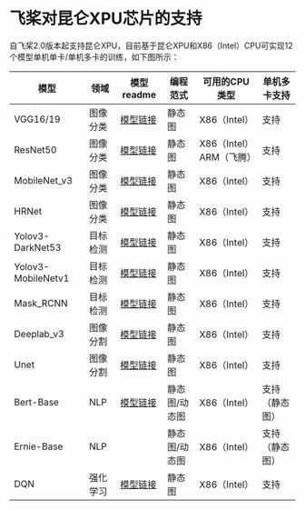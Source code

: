 # 飞桨对昆仑XPU芯片的支持

自飞桨2.0版本起支持昆仑XPU，目前基于昆仑XPU和X86（Intel）CPU可实现12个模型单机单卡/单机多卡的训练，如下图所示：

| 模型               | 领域     | 模型readme | 编程范式      | 可用的CPU类型           | 单机多卡支持   |
| ------------------ | -------- | ---------- | ------------- | ----------------------- | -------------- |
| VGG16/19           | 图像分类 | [模型链接](https://github.com/PaddlePaddle/PaddleClas/blob/dygraph/docs/zh_CN/extension/train_on_xpu.md)   | 静态图        | X86（Intel）            | 支持           |
| ResNet50           | 图像分类 | [模型链接](https://github.com/PaddlePaddle/PaddleClas/blob/dygraph/docs/zh_CN/extension/train_on_xpu.md)    | 静态图        | X86（Intel）ARM（飞腾） | 支持           |
| MobileNet_v3       | 图像分类 | [模型链接](https://github.com/PaddlePaddle/PaddleClas/blob/dygraph/docs/zh_CN/extension/train_on_xpu.md)    | 静态图        | X86（Intel）            | 支持           |
| HRNet              | 图像分类 | [模型链接](https://github.com/PaddlePaddle/PaddleClas/blob/dygraph/docs/zh_CN/extension/train_on_xpu.md)    | 静态图        | X86（Intel）            | 支持           |
| Yolov3-DarkNet53   | 目标检测 | [模型链接](https://github.com/PaddlePaddle/PaddleDetection/blob/master/docs/tutorials/train_on_kunlun.md)    | 静态图        | X86（Intel）            | 支持           |
| Yolov3-MobileNetv1 | 目标检测 | [模型链接](https://github.com/PaddlePaddle/PaddleDetection/blob/master/docs/tutorials/train_on_kunlun.md)   | 静态图        | X86（Intel）            | 支持           |
| Mask_RCNN          | 目标检测 | [模型链接](https://github.com/PaddlePaddle/PaddleDetection/blob/master/docs/tutorials/train_on_kunlun.md)   | 静态图        | X86（Intel）            | 支持           |
| Deeplab_v3         | 图像分割 | [模型链接](https://github.com/PaddlePaddle/PaddleSeg/blob/release/v2.0.0-rc/legacy/docs/train_on_xpu.md)    | 静态图        | X86（Intel）            | 支持           |
| Unet               | 图像分割 | [模型链接](https://github.com/PaddlePaddle/PaddleSeg/blob/release/v2.0.0-rc/legacy/docs/train_on_xpu.md)    | 静态图        | X86（Intel）            | 支持           |
| Bert-Base          | NLP      | [模型链接](https://github.com/PaddlePaddle/models/blob/6bb6834cf399254d59d67cf9f9d4c92b41eb6678/PaddleNLP/examples/language_model/bert/README.md)    | 静态图/动态图 | X86（Intel）            | 支持（静态图） |
| Ernie-Base         | NLP      |    | 静态图/动态图 | X86（Intel）            | 支持（静态图） |
| DQN                | 强化学习 | [模型链接](https://github.com/PaddlePaddle/PARL/blob/develop/examples/DQN/README.md)    | 静态图        | X86（Intel）            | 支持           |
